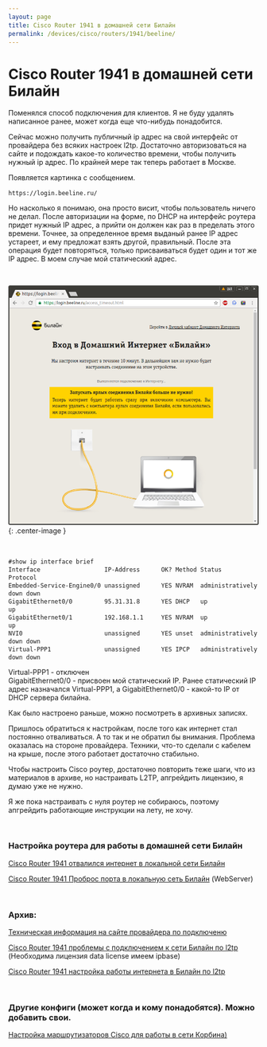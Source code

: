 ```yaml
---
layout: page
title: Cisco Router 1941 в домашней сети Билайн
permalink: /devices/cisco/routers/1941/beeline/
---
```


# Cisco Router 1941 в домашней сети Билайн

Поменялся способ подключения для клиентов. Я не буду удалять написанное ранее, может когда еще что-нибудь понадобится.

Сейчас можно получить публичный ip адрес на свой интерфейс от провайдера без всяких настроек l2tp. Достаточно авторизоваться на сайте и подождать какое-то количество времени, чтобы получить нужный ip адрес. По крайней мере так теперь работает в Москве.

Появляется картинка с сообщением.

    https://login.beeline.ru/

Но насколько я понимаю, она просто висит, чтобы пользователь ничего не делал. После авторизации на форме, по DHCP на интерфейс роутера придет нужный IP адрес, а прийти он должен как раз в пределать этого времени. Точнее, за определенное время выданый ранее IP адрес устареет, и ему предложат взять другой, правильный. После эта операция будет повторяться, только присваиваться будет один и тот же IP адрес. В моем случае мой статический адрес.

<br/>

![beeline login](/img/devices/cisco/routers/1941/beeline/login_beeline.png "beeline login"){: .center-image }

<br/>

    #show ip interface brief
    Interface                  IP-Address      OK? Method Status                Protocol
    Embedded-Service-Engine0/0 unassigned      YES NVRAM  administratively down down
    GigabitEthernet0/0         95.31.31.8      YES DHCP   up                    up
    GigabitEthernet0/1         192.168.1.1     YES NVRAM  up                    up
    NVI0                       unassigned      YES unset  administratively down down
    Virtual-PPP1               unassigned      YES IPCP   administratively down down

Virtual-PPP1 - отключен  
GigabitEthernet0/0 - присвоен мой статический IP. Ранее статический IP адрес назначался Virtual-PPP1, а GigabitEthernet0/0 - какой-то IP от DHCP сервера билайна.

Как было настроено раньше, можно посмотреть в архивных записях.

Пришлось обратиться к настройкам, после того как интернет стал постоянно отваливаться. А то так и не обратил бы внимания.
Проблема оказалась на стороне провайдера. Техники, что-то сделали с кабелем на крыше, после этого работает достаточно стабильно.

Чтобы настроить Cisco роутер, достаточно повторить теже шаги, что из материалов в архиве, но настраивать L2TP, апгрейдить лицензию, я думаю уже не нужно.

Я же пока настраивать с нуля роутер не собираюсь, поэтому апгрейдить работающие инструкции на лету, не хочу.

<br/>

### Настройка роутера для работы в домашней сети Билайн

<a href="/devices/cisco/routers/1941/beeline-not-works/">Cisco Router 1941 отвалился интернет в локальной сети Билайн</a>

<a href="/devices/cisco/routers/1941/beeline-port-forwarding/">Cisco Router 1941 Проброс порта в локальную сеть Билайн</a> (WebServer)

<br/>

### Архив:

<a href="/devices/cisco/routers/1941/info/">Техническая информация на сайте провайдера по подключеню</a>

<a href="/devices/cisco/routers/1941/beeline-l2tp-first-problem/">Cisco Router 1941 проблемы с подключением к сети Билайн по l2tp</a> (Необходима лицензия data license имеем ipbase)

<a href="/devices/cisco/routers/1941/beeline-l2tp/">Cisco Router 1941 настройка работы интернета в Билайн по l2tp</a>

<br/>

### Другие конфиги (может когда и кому понадобятся). Можно добавить свои.

<a href="/devices/cisco/routers/1941/beeline-general/">Настройка маршрутизаторов Cisco для работы в сети Корбина)</a>

<!--
<a href="https://gist.github.com/sysadm-ru/034b841e24a0412c70ba">Cisco 871W (version 12.4)</a>


<a href="https://gist.github.com/sysadm-ru/218432aa3bc80161637d">Cisco Router 1811 (version 12.4)</a>


<a href="https://gist.github.com/sysadm-ru/ced2e08bfac0ef55aa96"> Cisco 1841 (version 12.4)</a>

<a href="https://gist.github.com/sysadm-ru/0c9889febf255569dc21">Cisco Router 1921/к9 (version 15.3)</a>

<a href="https://gist.github.com/sysadm-ru/cbdef23bdf6b0b3249b93ca524b67a86#file-cisco-nme-xd-48es-2s-p">Cisco NME-XD-48ES-2S-P</a> -->
